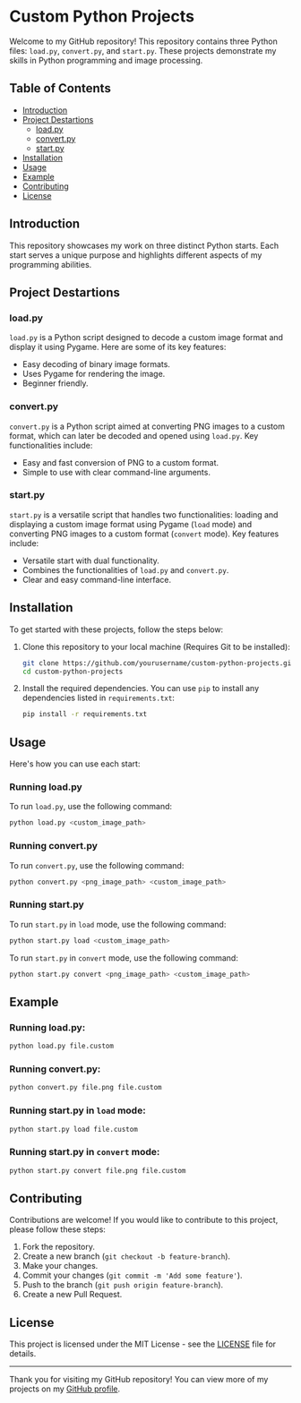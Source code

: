 # Custom Python Projects

Welcome to my GitHub repository! This repository contains three Python files: `load.py`, `convert.py`, and `start.py`. These projects demonstrate my skills in Python programming and image processing.

## Table of Contents
- [Introduction](#introduction)
- [Project Destartions](#project-destartions)
  - [load.py](#loadpy)
  - [convert.py](#convertpy)
  - [start.py](#startpy)
- [Installation](#installation)
- [Usage](#usage)
- [Example](#example)
- [Contributing](#contributing)
- [License](#license)

## Introduction

This repository showcases my work on three distinct Python starts. Each start serves a unique purpose and highlights different aspects of my programming abilities.

## Project Destartions

### load.py

`load.py` is a Python script designed to decode a custom image format and display it using Pygame. Here are some of its key features:

- Easy decoding of binary image formats.
- Uses Pygame for rendering the image.
- Beginner friendly.

### convert.py

`convert.py` is a Python script aimed at converting PNG images to a custom format, which can later be decoded and opened using `load.py`. Key functionalities include:

- Easy and fast conversion of PNG to a custom format.
- Simple to use with clear command-line arguments.

### start.py

`start.py` is a versatile script that handles two functionalities: loading and displaying a custom image format using Pygame (`load` mode) and converting PNG images to a custom format (`convert` mode). Key features include:

- Versatile start with dual functionality.
- Combines the functionalities of `load.py` and `convert.py`.
- Clear and easy command-line interface.

## Installation

To get started with these projects, follow the steps below:

1. Clone this repository to your local machine (Requires Git to be installed):

   ```bash
   git clone https://github.com/yourusername/custom-python-projects.git
   cd custom-python-projects
   ```

2. Install the required dependencies. You can use `pip` to install any dependencies listed in `requirements.txt`:

   ```bash
   pip install -r requirements.txt
   ```

## Usage

Here's how you can use each start:

### Running load.py

To run `load.py`, use the following command:

```bash
python load.py <custom_image_path>
```

### Running convert.py

To run `convert.py`, use the following command:

```bash
python convert.py <png_image_path> <custom_image_path>
```

### Running start.py

To run `start.py` in `load` mode, use the following command:

```bash
python start.py load <custom_image_path>
```

To run `start.py` in `convert` mode, use the following command:

```bash
python start.py convert <png_image_path> <custom_image_path>
```

## Example

### Running load.py:

```bash
python load.py file.custom
```

### Running convert.py:

```bash
python convert.py file.png file.custom
```

### Running start.py in `load` mode:

```bash
python start.py load file.custom
```

### Running start.py in `convert` mode:

```bash
python start.py convert file.png file.custom
```

## Contributing

Contributions are welcome! If you would like to contribute to this project, please follow these steps:

1. Fork the repository.
2. Create a new branch (`git checkout -b feature-branch`).
3. Make your changes.
4. Commit your changes (`git commit -m 'Add some feature'`).
5. Push to the branch (`git push origin feature-branch`).
6. Create a new Pull Request.

## License

This project is licensed under the MIT License - see the [LICENSE](LICENSE) file for details.

---

Thank you for visiting my GitHub repository! You can view more of my projects on my [GitHub profile](https://github.com/ayush-mann-0).